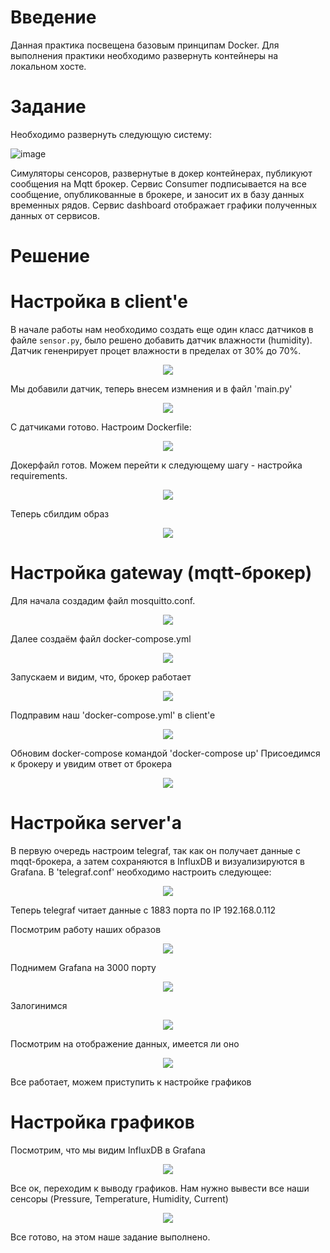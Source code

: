 # Введение
Данная практика посвещена базовым принципам Docker. Для выполнения практики необходимо развернуть контейнеры на локальном хосте.

# Задание

Необходимо развернуть следующую систему:

![image](assets/images/DockerTask.png)

Симуляторы сенсоров, развернутые в докер контейнерах, публикуют сообщения на Mqtt брокер. Сервис Consumer подписывается на все сообщение, опубликованные в брокере, и заносит их в базу данных временных рядов. Сервис dashboard отображает графики полученных данных от сервисов.

# Решение
# Настройка в client'e

В начале работы нам необходимо создать еще один класс датчиков в файле `sensor.py`, было решено добавить датчик влажности (humidity). Датчик гененрирует процет влажности в пределах от 30% до 70%.


<p align="center">
  <img src="https://github.com/hanz0m4/DockerPractice/assets/166024789/ebe95e94-b891-49d5-afd8-58c921add801">
</p>


Мы добавили датчик, теперь внесем измнения и  в файл 'main.py'

<p align="center">
  <img src="https://github.com/hanz0m4/DockerPractice/assets/166024789/1a637313-11e8-4849-89a7-83fcbe4f9d6f">
</p>

С датчиками готово. Настроим Dockerfile:

<p align="center">
  <img src="https://github.com/hanz0m4/DockerPractice/assets/166024789/9c8d09fc-98fe-470a-8bab-b78968176684">
</p>

Докерфайл готов. Можем перейти к следующему шагу - настройка requirements. 

<p align="center">
  <img src="https://github.com/hanz0m4/DockerPractice/assets/166024789/2649cca7-6fea-4900-90bd-2a8be88b8c81">
</p>

Теперь сбилдим образ

<p align="center">
  <img src="https://github.com/hanz0m4/DockerPractice/assets/166024789/e0ba0144-83b7-4617-9158-555b45051f1a">
</p>

# Настройка gateway (mqtt-брокер)

Для начала создадим файл mosquitto.conf.

<p align="center">
  <img src="https://github.com/hanz0m4/DockerPractice/assets/166024789/92982076-8cb7-4063-83b2-1cd8ecedccec">
</p>

Далее создаём файл docker-compose.yml

<p align="center">
  <img src="https://github.com/hanz0m4/DockerPractice/assets/166024789/3bfadad6-f96c-4fc2-8916-744e4298d66e">
</p>

Запускаем и видим, что, брокер работает

<p align="center">
  <img src="https://github.com/hanz0m4/DockerPractice/assets/166024789/3aa3d40a-77d3-473f-ba96-02df4ac2b454">
</p>

Подправим наш 'docker-compose.yml' в client'e

<p align="center">
  <img src="https://github.com/hanz0m4/DockerPractice/assets/166024789/97d55dc1-0d8e-4bf2-85a7-c552b0980223">
</p>

Обновим docker-compose командой 'docker-compose up'
Присоедимся к брокеру и увидим ответ от брокера

<p align="center">
  <img src="https://github.com/hanz0m4/DockerPractice/assets/166024789/3b7399c2-8477-4886-b09f-eb9b3342b23c">
</p>

# Настройка server'a 

В первую очередь настроим telegraf, так как он получает данные с mqqt-брокера, а затем сохраняются в InfluxDB и визуализируются в Grafana. В 'telegraf.conf' необходимо настроить следующее:

<p align="center">
  <img src="https://github.com/hanz0m4/DockerPractice/assets/166024789/4dccf819-ef25-4e3a-a9aa-df0e8427ad3e">
</p>

Теперь  telegraf читает данные с 1883 порта по IP 192.168.0.112

Посмотрим работу наших образов 

<p align="center">
  <img src="https://github.com/hanz0m4/DockerPractice/assets/166024789/aca322b5-a72b-463b-8469-2aeb6fb1e975">
</p>

Поднимем Grafana на 3000 порту 

<p align="center">
  <img src="https://github.com/hanz0m4/DockerPractice/assets/166024789/c4ffde76-da9f-417c-bc0e-cd4a80816c08">
</p>

Залогинимся 

<p align="center">
  <img src="https://github.com/hanz0m4/DockerPractice/assets/166024789/dacd6be0-1693-4903-aad7-298e4187df4a">
</p>

Посмотрим на отображение данных, имеется ли оно

<p align="center">
  <img src="https://github.com/hanz0m4/DockerPractice/assets/166024789/460709b3-ae81-484f-a5b1-d1ccf4b5a435">
</p>

Все работает, можем приступить к настройке графиков 

# Настройка графиков

Посмотрим, что мы видим InfluxDB в Grafana

<p align="center">
  <img src="https://github.com/hanz0m4/DockerPractice/assets/166024789/fb0002e4-f504-4c48-b5e0-d1d3974fed0f">
</p>

Все ок, переходим к выводу графиков. Нам нужно вывести все наши сенсоры (Pressure, Temperature, Humidity, Current)

<p align="center">
  <img src="https://github.com/hanz0m4/DockerPractice/assets/166024789/765833de-aab5-4567-9762-a637efa2e6fe">
</p>

Все готово, на этом наше задание выполнено.

